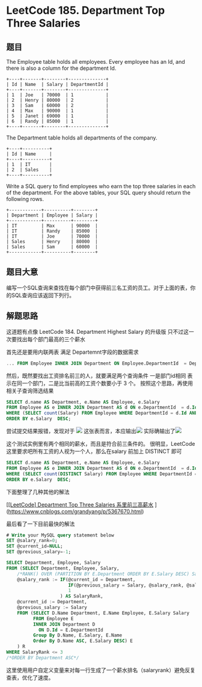 # LeetCode 185. Department Top Three Salaries

## 题目
The Employee table holds all employees. Every employee has an Id, and there is also a column for the department Id.
```
+----+-------+--------+--------------+
| Id | Name  | Salary | DepartmentId |
+----+-------+--------+--------------+
| 1  | Joe   | 70000  | 1            |
| 2  | Henry | 80000  | 2            |
| 3  | Sam   | 60000  | 2            |
| 4  | Max   | 90000  | 1            |
| 5  | Janet | 69000  | 1            |
| 6  | Randy | 85000  | 1            |
+----+-------+--------+--------------+
```
The Department table holds all departments of the company.
```
+----+----------+
| Id | Name     |
+----+----------+
| 1  | IT       |
| 2  | Sales    |
+----+----------+
```
Write a SQL query to find employees who earn the top three salaries in each of the department. For the above tables, your SQL query should return the following rows.
```
+------------+----------+--------+
| Department | Employee | Salary |
+------------+----------+--------+
| IT         | Max      | 90000  |
| IT         | Randy    | 85000  |
| IT         | Joe      | 70000  |
| Sales      | Henry    | 80000  |
| Sales      | Sam      | 60000  |
+------------+----------+--------+
```
## 题目大意

编写一个SQL查询来查找在每个部门中获得前三名工资的员工。对于上面的表，你的SQL查询应该返回下列行。

## 解题思路

这道题有点像 LeetCode 184. Department Highest Salary 的升级版
只不过这一次要找出每个部门最高的三个薪水

首先还是要用内联两表 满足 Departemnt字段的数据需求
```sql
... FROM Employee INNER JOIN Department ON Employee.DepartmentId  = Department.Id 
```
然后，既然要找出工资排名前三的人，就要满足两个查询条件 一是部门id相同 表示在同一个部门，二是比当前高的工资个数要小于 3 个。 按照这个思路，再使用相关子查询筛选结果

```sql
SELECT d.name AS Department, e.Name AS Employee, e.Salary 
FROM Employee AS e INNER JOIN Department AS d ON e.DepartmentId  = d.Id 
WHERE (SELECT count(Salary) FROM Employee WHERE DepartmentId = d.Id AND Salary > e.Salary ) < 3
ORDER BY e.Salary  DESC;
```

尝试提交结果报错，发现对于
![](http://upload-images.jianshu.io/upload_images/5617720-1a5634feb09f3c27.png?imageMogr2/auto-orient/strip%7CimageView2/2/w/1240)
这张表而言，本应输出![](http://upload-images.jianshu.io/upload_images/5617720-fb585fb3768ac35e.png?imageMogr2/auto-orient/strip%7CimageView2/2/w/1240)
实际确输出了![](http://upload-images.jianshu.io/upload_images/5617720-ccc222021ba8d5c9.png?imageMogr2/auto-orient/strip%7CimageView2/2/w/1240)

这个测试实例里有两个相同的薪水，而且是符合前三条件的。 很明显，LeetCode 这里要求吧所有工资的人视为一个人，那么在salary 前加上 DISTINCT 即可

```sql
SELECT d.name AS Department, e.Name AS Employee, e.Salary 
FROM Employee AS e INNER JOIN Department AS d ON e.DepartmentId  = d.Id 
WHERE (SELECT count(DISTINCT Salary) FROM Employee WHERE DepartmentId = d.Id AND Salary > e.Salary ) < 3
ORDER BY e.Salary  DESC;
```

下面整理了几种其他的解法

[[[LeetCode] Department Top Three Salaries 系里前三高薪水](http://www.cnblogs.com/grandyang/p/5367670.html)
](https://www.cnblogs.com/grandyang/p/5367670.html)


最后看了一下目前最快的解法
```sql
# Write your MySQL query statement below
SET @salary_rank=0;
SET @current_id=NULL;
SET @previous_salary=-1;

SELECT Department, Employee, Salary
FROM (SELECT Department, Employee, Salary,
	/*RANK() OVER (PARTITION BY E.Department ORDER BY E.Salary DESC) SalaryRank*/
	@salary_rank := IF(@current_id = Department, 
                       IF(@previous_salary = Salary, @salary_rank, @salary_rank + 1), 
                       1
                    ) AS SalaryRank,
    @current_id := Department,
    @previous_salary := Salary
	FROM (SELECT D.Name Department, E.Name Employee, E.Salary Salary
          FROM Employee E
	      INNER JOIN Department D
	        ON D.Id = E.DepartmentId
          Group By D.Name, E.Salary, E.Name
          Order By D.Name ASC, E.Salary DESC) E
	) R
WHERE SalaryRank <= 3
/*ORDER BY Department ASC*/
```
这里使用用户自定义变量来对每一行生成了一个薪水排名（salaryrank）避免反复查表，优化了速度。










